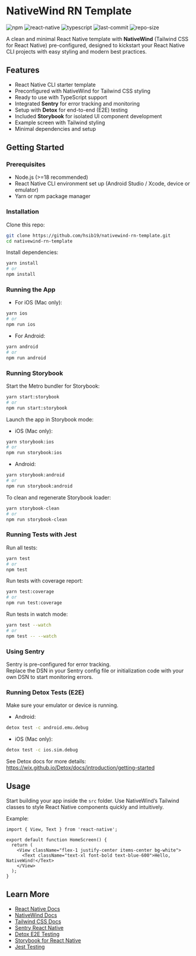 
# NativeWind RN Template

![npm](https://img.shields.io/npm/v/nativewind?color=cyan&label=NativeWind)
![react-native](https://img.shields.io/badge/react--native-0.79.3-blue)
![typescript](https://img.shields.io/badge/typescript-5.0.4-blue)
![last-commit](https://img.shields.io/github/last-commit/hsib19/nativewind-rn-template)
![repo-size](https://img.shields.io/github/repo-size/hsib19/nativewind-rn-template)

A clean and minimal React Native template with **NativeWind** (Tailwind CSS for React Native) pre-configured, designed to kickstart your React Native CLI projects with easy styling and modern best practices.

## Features

- React Native CLI starter template  
- Preconfigured with NativeWind for Tailwind CSS styling  
- Ready to use with TypeScript support  
- Integrated **Sentry** for error tracking and monitoring  
- Setup with **Detox** for end-to-end (E2E) testing  
- Included **Storybook** for isolated UI component development  
- Example screen with Tailwind styling  
- Minimal dependencies and setup

## Getting Started

### Prerequisites

- Node.js (>=18 recommended)  
- React Native CLI environment set up (Android Studio / Xcode, device or emulator)  
- Yarn or npm package manager

### Installation

Clone this repo:

```bash
git clone https://github.com/hsib19/nativewind-rn-template.git
cd nativewind-rn-template
```

Install dependencies:

```bash
yarn install
# or
npm install
```

### Running the App

- For iOS (Mac only):

```bash
yarn ios
# or
npm run ios
```

- For Android:

```bash
yarn android
# or
npm run android
```

### Running Storybook

Start the Metro bundler for Storybook:

```bash
yarn start:storybook
# or
npm run start:storybook
```

Launch the app in Storybook mode:

- iOS (Mac only):

```bash
yarn storybook:ios
# or
npm run storybook:ios
```

- Android:

```bash
yarn storybook:android
# or
npm run storybook:android
```

To clean and regenerate Storybook loader:

```bash
yarn storybook-clean
# or
npm run storybook-clean
```

### Running Tests with Jest

Run all tests:

```bash
yarn test
# or
npm test
```

Run tests with coverage report:

```bash
yarn test:coverage
# or
npm run test:coverage
```

Run tests in watch mode:

```bash
yarn test --watch
# or
npm test -- --watch
```

### Using Sentry

Sentry is pre-configured for error tracking.  
Replace the DSN in your Sentry config file or initialization code with your own DSN to start monitoring errors.

### Running Detox Tests (E2E)

Make sure your emulator or device is running.

- Android:

```bash
detox test -c android.emu.debug
```

- iOS (Mac only):

```bash
detox test -c ios.sim.debug
```

See Detox docs for more details:  
https://wix.github.io/Detox/docs/introduction/getting-started

## Usage

Start building your app inside the `src` folder. Use NativeWind’s Tailwind classes to style React Native components quickly and intuitively.

Example:

```tsx
import { View, Text } from 'react-native';

export default function HomeScreen() {
  return (
    <View className="flex-1 justify-center items-center bg-white">
      <Text className="text-xl font-bold text-blue-600">Hello, NativeWind!</Text>
    </View>
  );
}
```

## Learn More

- [React Native Docs](https://reactnative.dev/docs/getting-started)  
- [NativeWind Docs](https://www.nativewind.dev/)  
- [Tailwind CSS Docs](https://tailwindcss.com/docs)  
- [Sentry React Native](https://docs.sentry.io/platforms/react-native/)  
- [Detox E2E Testing](https://wix.github.io/Detox/docs/introduction/getting-started)  
- [Storybook for React Native](https://storybook.js.org/docs/react-native/get-started/introduction)  
- [Jest Testing](https://jestjs.io/docs/getting-started)
